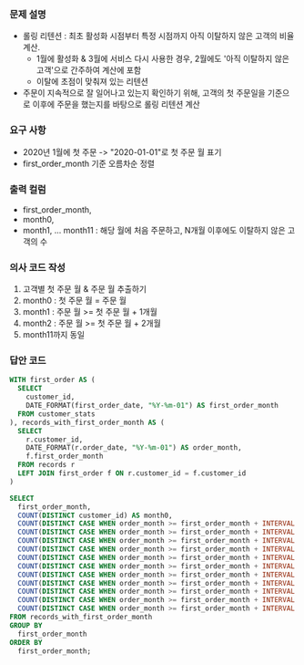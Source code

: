 ### 문제 설명
- 롤링 리텐션 : 최초 활성화 시점부터 특정 시점까지 아직 이탈하지 않은 고객의 비율 계산.
  - 1월에 활성화 & 3월에 서비스 다시 사용한 경우, 2월에도 '아직 이탈하지 않은 고객'으로 간주하여 계산에 포함
  - 이탈에 초점이 맞춰져 있는 리텐션
- 주문이 지속적으로 잘 일어나고 있는지 확인하기 위해, 고객의 첫 주문일을 기준으로 이후에 주문을 했는지를 바탕으로 롤링 리텐션 계산
  
### 요구 사항
- 2020년 1월에 첫 주문 -> "2020-01-01"로 첫 주문 월 표기
- first_order_month 기준 오름차순 정렬

### 출력 컬럼
- first_order_month,
- month0,
- month1, ... month11 : 해당 월에 처음 주문하고, N개월 이후에도 이탈하지 않은 고객의 수

### 의사 코드 작성
1. 고객별 첫 주문 월 & 주문 월 추출하기
2. month0 : 첫 주문 월 = 주문 월
3. month1 : 주문 월 >= 첫 주문 월 + 1개월
4. month2 : 주문 월 >= 첫 주문 월 + 2개월
5. month11까지 동일

### 답안 코드
```sql
WITH first_order AS (
  SELECT 
    customer_id,
    DATE_FORMAT(first_order_date, "%Y-%m-01") AS first_order_month
  FROM customer_stats
), records_with_first_order_month AS (
  SELECT
    r.customer_id,
    DATE_FORMAT(r.order_date, "%Y-%m-01") AS order_month,
    f.first_order_month
  FROM records r
  LEFT JOIN first_order f ON r.customer_id = f.customer_id
)

SELECT 
  first_order_month,
  COUNT(DISTINCT customer_id) AS month0,
  COUNT(DISTINCT CASE WHEN order_month >= first_order_month + INTERVAL 1 MONTH THEN customer_id END) AS month1,
  COUNT(DISTINCT CASE WHEN order_month >= first_order_month + INTERVAL 2 MONTH THEN customer_id END) AS month2,
  COUNT(DISTINCT CASE WHEN order_month >= first_order_month + INTERVAL 3 MONTH THEN customer_id END) AS month3,
  COUNT(DISTINCT CASE WHEN order_month >= first_order_month + INTERVAL 4 MONTH THEN customer_id END) AS month4,
  COUNT(DISTINCT CASE WHEN order_month >= first_order_month + INTERVAL 5 MONTH THEN customer_id END) AS month5,
  COUNT(DISTINCT CASE WHEN order_month >= first_order_month + INTERVAL 6 MONTH THEN customer_id END) AS month6,
  COUNT(DISTINCT CASE WHEN order_month >= first_order_month + INTERVAL 7 MONTH THEN customer_id END) AS month7,
  COUNT(DISTINCT CASE WHEN order_month >= first_order_month + INTERVAL 8 MONTH THEN customer_id END) AS month8,
  COUNT(DISTINCT CASE WHEN order_month >= first_order_month + INTERVAL 9 MONTH THEN customer_id END) AS month9,
  COUNT(DISTINCT CASE WHEN order_month >= first_order_month + INTERVAL 10 MONTH THEN customer_id END) AS month10,
  COUNT(DISTINCT CASE WHEN order_month >= first_order_month + INTERVAL 11 MONTH THEN customer_id END) AS month11
FROM records_with_first_order_month
GROUP BY
  first_order_month
ORDER BY
  first_order_month;
```